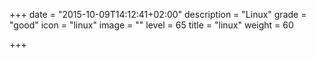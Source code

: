 +++
date = "2015-10-09T14:12:41+02:00"
description = "Linux"
grade = "good"
icon = "linux"
image = ""
level = 65
title = "linux"
weight = 60

+++

